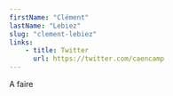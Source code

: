 ```yaml
---
firstName: "Clément"
lastName: "Lebiez"
slug: "clement-lebiez"
links:
    - title: Twitter
      url: https://twitter.com/caencamp
---
```


A faire
